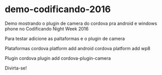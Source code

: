 # demo-codificando-2016
Demo mostrando o plugin de camera do cordova pra android e windows phone no Codificando Night Week 2016

Para testar adicione as paltaformas e o plugin de camera

Plataformas
cordova platform add android
cordova platform add wp8

Plugin
cordova plugin add cordova-plugin-camera

Divirta-se!
